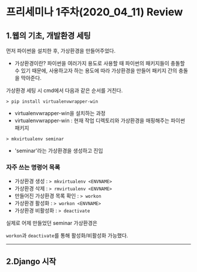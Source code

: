 프리세미나 1주차(2020_04_11) Review
===

1.웹의 기초, 개발환경 세팅
---
먼저 파이썬을 설치한 후, 가상환경을 만들어주었다.
* 가상환경이란?
파이썬을 여러가지 용도로 사용할 때 파이썬의 패키지들이 충돌할 수 있기 때문에, 
사용하고자 하는 용도에 따라 가상환경을 만들어 패키지 간의 충돌을 막아준다.

가상환경 세팅 시 cmd에서 다음과 같은 순서를 거친다.

```> pip install virtualenvwrapper-win```
* virtualenvwrapper-win을 설치하는 과정
* virtualenvwrapper-win : 현재 작업 디렉토리와 가상환경을 매핑해주는 파이썬 패키지

```> mkvirtualenv seminar```
* 'seminar'라는 가상환경을 생성하고 진입

### 자주 쓰는 명령어 목록
  + 가상환경 생성 : 
  ```> mkvirtualenv <ENVNAME>```
  + 가상환경 삭제 :
  ```> rmvirtualenv <ENVNAME>```
  + 만들어진 가상환경 목록 확인 :
  ```> workon```
  + 가상환경 활성화 :
  ```> workon <ENVNAME>```
  + 가상환경 비활성화 :
  ```> deactivate```
  
실제로 어제 만들었던 seminar 가상환경은

```workon```과 ```deactivate```를 통해 활성화/비활성화 가능했다.
***

2.Django 시작
---
